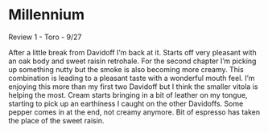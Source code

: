 # Millennium

Review 1 - Toro -  9/27

After a little break from Davidoff I’m back at it. Starts off very pleasant with an oak body and sweet raisin retrohale. For the second chapter I’m picking up something nutty but the smoke is also becoming more creamy. This combination is leading to a pleasant taste with a wonderful mouth feel. I’m enjoying this more than my first two Davidoff but I think the smaller vitola is helping the most. Cream starts bringing in a bit of leather on my tongue, starting to pick up an earthiness I caught on the other Davidoffs. Some pepper comes in at the end, not creamy anymore. Bit of espresso has taken the place of the sweet raisin. 

